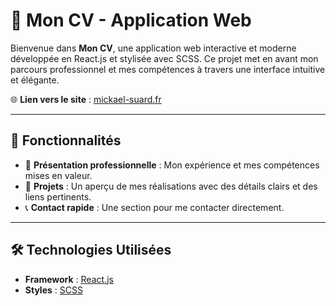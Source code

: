 # 📝 Mon CV - Application Web  

Bienvenue dans **Mon CV**, une application web interactive et moderne développée en React.js et stylisée avec SCSS. Ce projet met en avant mon parcours professionnel et mes compétences à travers une interface intuitive et élégante.  

🌐 **Lien vers le site** : [mickael-suard.fr](https://mickael-suard.fr)  

---

## 🚀 Fonctionnalités  

- 📄 **Présentation professionnelle** : Mon expérience et mes compétences mises en valeur.  
- 📂 **Projets** : Un aperçu de mes réalisations avec des détails clairs et des liens pertinents.  
- 📞 **Contact rapide** : Une section pour me contacter directement.  

---

## 🛠️ Technologies Utilisées  

- **Framework** : [React.js](https://reactjs.org/)  
- **Styles** : [SCSS](https://sass-lang.com/)

